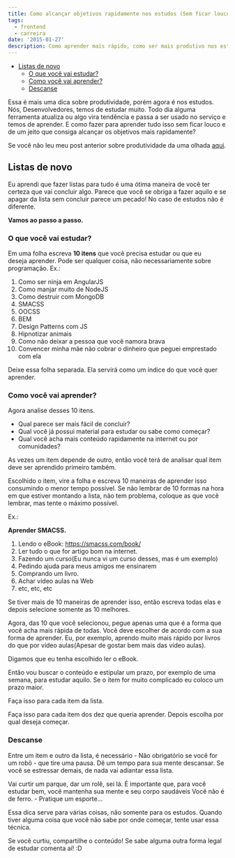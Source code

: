 ```yaml
---
title: Como alcançar objetivos rapidamente nos estudos (Sem ficar louco)
tags:
  - frontend
  - carreira
date: '2015-01-27'
description: Como aprender mais rápido, como ser mais produtivo nos estudos.
---
```

<!-- vscode-markdown-toc -->
* [Listas de novo](#Listasdenovo)
	* [O que você vai estudar?](#Oquevocvaiestudar)
	* [Como você vai aprender?](#Comovocvaiaprender)
	* [Descanse](#Descanse)

<!-- vscode-markdown-toc-config
	numbering=false
	autoSave=true
	/vscode-markdown-toc-config -->
<!-- /vscode-markdown-toc -->

Essa é mais uma dica sobre produtividade, porém agora é nos estudos.
Nós, Desenvolvedores, temos de estudar muito. Todo dia alguma ferramenta atualiza ou algo vira tendência e passa a ser usado no serviço e temos de aprender. E como fazer para aprender tudo isso sem ficar louco e de um jeito que consiga alcançar os objetivos mais rapidamente?

Se você não leu meu post anterior sobre produtividade da uma olhada [aqui](/posts/como-ser-mais-produtivo/ "Como ser mais produtivo?").

## <a name='Listasdenovo'></a>Listas de novo

Eu aprendi que fazer listas para tudo é uma ótima maneira de você ter certeza que vai concluir algo. Parece que você se obriga a fazer aquilo e se apagar da lista sem concluir parece um pecado! No caso de estudos não é diferente.

**Vamos ao passo a passo.**

### <a name='Oquevocvaiestudar'></a>O que você vai estudar?

Em uma folha escreva **10 itens** que você precisa estudar ou que eu deseja aprender. Pode ser qualquer coisa, não necessariamente sobre programação.
Ex.:

1. Como ser ninja em AngularJS
2. Como manjar muito de NodeJS
3. Como destruir com MongoDB
4. SMACSS
5. OOCSS
6. BEM
7. Design Patterns com JS
8. Hipnotizar animais
9. Como não deixar a pessoa que você namora brava
10. Convencer minha mãe não cobrar o dinheiro que peguei emprestado com ela

Deixe essa folha separada. Ela servirá como um índice do que você quer aprender.



### <a name='Comovocvaiaprender'></a>Como você vai aprender?

Agora analise desses 10 itens.

* Qual parece ser mais fácil de concluir?
* Qual você já possui material para estudar ou sabe como começar?
* Qual você acha mais conteúdo rapidamente na internet ou por comunidades?

As vezes um item depende de outro, então você terá de analisar qual item deve ser aprendido primeiro também.

Escolhido o item, vire a folha e escreva 10 maneiras de aprender isso consumindo o menor tempo possível. Se não lembrar de 10 formas na hora em que estiver montando a lista, não tem problema, coloque as que você lembrar, mas tente o máximo possível.

Ex.:

**Aprender SMACSS.**

1. Lendo o eBook: https://smacss.com/book/
1. Ler tudo o que for artigo bom na internet.
1. Fazendo um curso(Eu nunca vi um curso desses, mas é um exemplo)
1. Pedindo ajuda para meus amigos me ensinarem
1. Comprando um livro.
1. Achar vídeo aulas na Web
1. etc, etc, etc

Se tiver mais de 10 maneiras de aprender isso, então escreva todas elas e depois selecione somente as 10 melhores.

Agora, das 10 que você selecionou, pegue apenas uma que é a forma que você acha mais rápida de todas. Você deve escolher de acordo com a sua forma de aprender. Eu, por exemplo, aprendo muito mais rápido por livros do que por vídeo aulas(Apesar de gostar bem mais das vídeo aulas).

Digamos que eu tenha escolhido ler o eBook.

Então vou buscar o conteúdo e estipular um prazo, por exemplo de uma semana, para estudar aquilo. Se o item for muito complicado eu coloco um prazo maior.

Faça isso para cada item da lista.

Faça isso para cada item dos dez que queria aprender. Depois escolha por qual deseja começar.

### <a name='Descanse'></a>Descanse

Entre um item e outro da lista, é necessário - Não obrigatório se você for um robô - que tire uma pausa. Dê um tempo para sua mente descansar. Se você se estressar demais, de nada vai adiantar essa lista.

Vai curtir um parque, dar um rolê, sei lá. É importante que, para você estudar bem, você mantenha sua mente e seu corpo saudáveis Você não é de ferro. - Pratique um esporte...

Essa dica serve para várias coisas, não somente para os estudos. Quando tiver alguma coisa que você não sabe por onde começar, tente usar essa técnica.

Se você curtiu, compartilhe o conteúdo! Se sabe alguma outra forma legal de estudar comenta aí! :D
